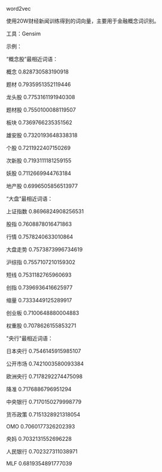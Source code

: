 word2vec

使用20W财经新闻训练得到的词向量，主要用于金融概念词识别。

工具：Gensim

示例：

“概念股”最相近词语：

概念 0.828730583190918

题材 0.7935951352119446

龙头股 0.7753161191940308

题材股 0.7550100088119507

板块 0.7369766235351562

雄安股 0.7320193648338318

个股 0.7211922407150269

次新股 0.7193111181259155

妖股 0.7112669944763184

地产股 0.6996505856513977

“大盘”最相近词语：

上证指数 0.8696824908256531

股指 0.7608878016471863

行情 0.7578240633010864

大盘走势 0.7573873996734619

沪综指 0.7557107210159302

短线 0.7531182765960693

创指 0.7396936416625977

缩量 0.7333449125289917

创业板 0.7100648880004883

权重股 0.7078626155853271

"央行"最相近词语：

日本央行 0.7546145915985107

公开市场 0.7421003580093384

欧洲央行 0.7178292274475098

降准 0.7176886796951294

中央银行 0.7170150279998779

货币政策 0.7151328921318054

OMO 0.7060177326202393

央妈 0.7032131552696228

人民银行 0.702327311038971

MLF 0.6819354891777039
